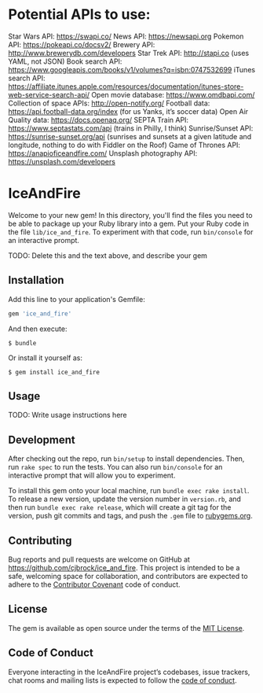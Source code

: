 
# Potential APIs to use:
Star Wars API: https://swapi.co/
News API: https://newsapi.org
Pokemon API: https://pokeapi.co/docsv2/
Brewery API: http://www.brewerydb.com/developers
Star Trek API: http://stapi.co (uses YAML, not JSON)
Book search API: https://www.googleapis.com/books/v1/volumes?q=isbn:0747532699
iTunes search API: https://affiliate.itunes.apple.com/resources/documentation/itunes-store-web-service-search-api/
Open movie database: https://www.omdbapi.com/
Collection of space APIs: http://open-notify.org/
Football data: https://api.football-data.org/index (for us Yanks, it’s soccer data)
Open Air Quality data: https://docs.openaq.org/
SEPTA Train API: https://www.septastats.com/api (trains in Philly, I think)
Sunrise/Sunset API: https://sunrise-sunset.org/api (sunrises and sunsets at a given latitude and longitude, nothing to do with Fiddler on the Roof)
Game of Thrones API: https://anapioficeandfire.com/
Unsplash photography API: https://unsplash.com/developers


# IceAndFire

Welcome to your new gem! In this directory, you'll find the files you need to be able to package up your Ruby library into a gem. Put your Ruby code in the file `lib/ice_and_fire`. To experiment with that code, run `bin/console` for an interactive prompt.

TODO: Delete this and the text above, and describe your gem

## Installation

Add this line to your application's Gemfile:

```ruby
gem 'ice_and_fire'
```

And then execute:

    $ bundle

Or install it yourself as:

    $ gem install ice_and_fire

## Usage

TODO: Write usage instructions here

## Development

After checking out the repo, run `bin/setup` to install dependencies. Then, run `rake spec` to run the tests. You can also run `bin/console` for an interactive prompt that will allow you to experiment.

To install this gem onto your local machine, run `bundle exec rake install`. To release a new version, update the version number in `version.rb`, and then run `bundle exec rake release`, which will create a git tag for the version, push git commits and tags, and push the `.gem` file to [rubygems.org](https://rubygems.org).

## Contributing

Bug reports and pull requests are welcome on GitHub at https://github.com/cjbrock/ice_and_fire. This project is intended to be a safe, welcoming space for collaboration, and contributors are expected to adhere to the [Contributor Covenant](http://contributor-covenant.org) code of conduct.

## License

The gem is available as open source under the terms of the [MIT License](http://opensource.org/licenses/MIT).

## Code of Conduct

Everyone interacting in the IceAndFire project’s codebases, issue trackers, chat rooms and mailing lists is expected to follow the [code of conduct](https://github.com/cjbrock/ice_and_fire/blob/master/CODE_OF_CONDUCT.md).
